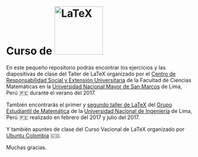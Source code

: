 # Curso de [<img src="https://upload.wikimedia.org/wikipedia/commons/9/92/LaTeX_logo.svg" width="130" alt="LaTeX">](http://blogdeoromion.pe.hu/)

En este pequeño repositorio podrás encontrar los ejercicios y las diapositivas de clase del Taller de LaTeX  organizado por el [Centro de Responsabilidad Social y Extensión Universitaria](http://matematicas.unmsm.edu.pe/ceups/ceups.php) de la Facultad de Ciencias Matemáticas en la [Universidad Nacional Mayor de San Marcos](http://unmsm.edu.pe/) de Lima, Perú :peru: durante el verano del 2017.

También encontrarás el primer y [segundo taller de LaTeX](https://sites.google.com/uni.edu.pe/gemlatex) del [Grupo Estudiantil de Matemática](https://es-la.facebook.com/gemfcuni/) de la [Universidad Nacional de Ingeniería](http://www.uni.edu.pe/) de Lima, Perú :peru: realizado en febrero del 2017 y julio del 2017.

Y también apuntes de clase del Curso Vacional de LaTeX organizado por [Ubuntu Colombia](https://www.facebook.com/UbuntuColombia/) :colombia:.

Muchas gracias.
